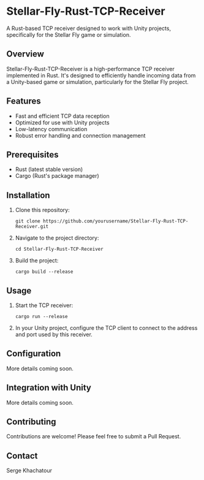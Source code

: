 # Stellar-Fly-Rust-TCP-Receiver

A Rust-based TCP receiver designed to work with Unity projects, specifically for the Stellar Fly game or simulation.

## Overview

Stellar-Fly-Rust-TCP-Receiver is a high-performance TCP receiver implemented in Rust. It's designed to efficiently handle incoming data from a Unity-based game or simulation, particularly for the Stellar Fly project.

## Features

- Fast and efficient TCP data reception
- Optimized for use with Unity projects
- Low-latency communication
- Robust error handling and connection management

## Prerequisites

- Rust (latest stable version)
- Cargo (Rust's package manager)

## Installation

1. Clone this repository:
   ```
   git clone https://github.com/yourusername/Stellar-Fly-Rust-TCP-Receiver.git
   ```
2. Navigate to the project directory:
   ```
   cd Stellar-Fly-Rust-TCP-Receiver
   ```
3. Build the project:
   ```
   cargo build --release
   ```

## Usage

1. Start the TCP receiver:
   ```
   cargo run --release
   ```
2. In your Unity project, configure the TCP client to connect to the address and port used by this receiver.

## Configuration

More details coming soon.

## Integration with Unity

More details coming soon.

## Contributing

Contributions are welcome! Please feel free to submit a Pull Request.


## Contact

Serge Khachatour
